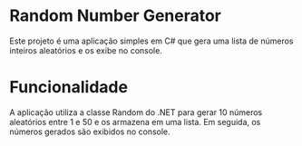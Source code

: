 # Random Number Generator
Este projeto é uma aplicação simples em C# que gera uma lista de números inteiros aleatórios e os exibe no console.

# Funcionalidade
A aplicação utiliza a classe Random do .NET para gerar 10 números aleatórios entre 1 e 50 e os armazena em uma lista. Em seguida, os números gerados são exibidos no console.
